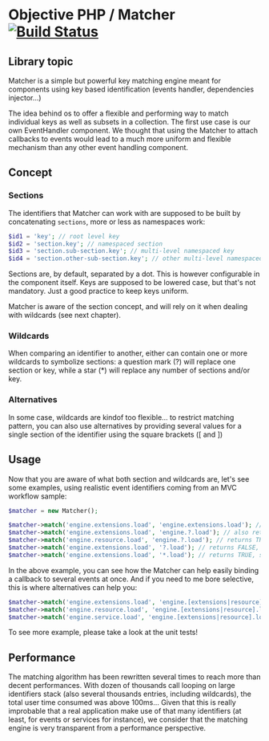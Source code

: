 # Objective PHP / Matcher [![Build Status](https://secure.travis-ci.org/objective-php/matcher.png?branch=master)](http://travis-ci.org/objective-php/matcher)

## Library topic

Matcher is a simple but powerful key matching engine meant for components using key based identification (events handler, dependencies injector...)

The idea behind os to offer a flexible and performing way to match individual keys as well as subsets in a collection. The first use case is our own EventHandler component. We thought that using the Matcher to attach callbacks to events would lead to a much more uniform and flexible mechanism than any other event handling component.

## Concept


### Sections

The identifiers that Matcher can work with are supposed to be built by concatenating `sections`, more or less as namespaces work:

```php
$id1 = 'key'; // root level key
$id2 = 'section.key'; // namespaced section
$id3 = 'section.sub-section.key'; // multi-level namespaced key
$id4 = 'section.other-sub-section.key'; // other multi-level namespaced key
```

Sections are, by default, separated by a dot. This is however configurable in the component itself. Keys are supposed to be lowered case, but that's not mandatory. Just a good practice to keep keys uniform.

Matcher is aware of the section concept, and will rely on it when dealing with wildcards (see next chapter).
  
### Wildcards

When comparing an identifier to another, either can contain one or more wildcards to symbolize sections: a question mark (?) will replace one section or key, while a star (*) will replace any number of sections and/or key.

### Alternatives
 
In some case, wildcards are kindof too flexible... to restrict matching pattern, you can also use alternatives by providing several values for a single section of the identifier using the square brackets ([ and ])
 
## Usage
 
Now that you are aware of what both section and wildcards are, let's see some examples, using realistic event identifiers coming from an MVC workflow sample:

```php
$matcher = new Matcher();

$matcher->match('engine.extensions.load', 'engine.extensions.load'); // returns TRUE, of course
$matcher->match('engine.extensions.load', 'engine.?.load'); // also returns TRUE
$matcher->match('engine.resource.load', 'engine.?.load'); // returns TRUE as well
$matcher->match('engine.extensions.load', '?.load'); // returns FALSE, since the question mark only replaces one section!
$matcher->match('engine.extensions.load', '*.load'); // returns TRUE, since the star replaces any number of sections sections!
```

In the above example, you can see how the Matcher can help easily binding a callback to several events at once. And if you need to me bore selective, this is where alternatives can help you:

```php
$matcher->match('engine.extensions.load', 'engine.[extensions|resource].load'); // also returns TRUE
$matcher->match('engine.resource.load', 'engine.[extensions|resource].load'); // returns TRUE as well
$matcher->match('engine.service.load', 'engine.[extensions|resource].load'); // this one returns FALSE
```

To see more example, please take a look at the unit tests!

## Performance

The matching algorithm has been rewritten several times to reach more than decent performances. With dozen of thousands call looping on large identifiers stack (also several thousands entries, including wildcards), the total user time consumed was above 100ms... Given that this is really improbable that a real application make use of that many identifiers (at least, for events or services for instance), we consider that the matching engine is very transparent from a performance perspective.
 
 

